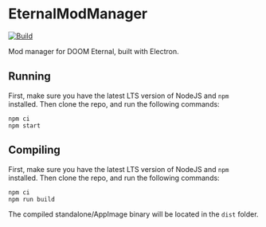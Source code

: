 # EternalModManager
[![Build](https://github.com/PowerBall253/EternalModManager/actions/workflows/build.yml/badge.svg)](https://github.com/PowerBall253/EternalModManager/actions/workflows/build.yml)

Mod manager for DOOM Eternal, built with Electron.

## Running
First, make sure you have the latest LTS version of NodeJS and `npm` installed. Then clone the repo, and run the following commands:

```
npm ci
npm start
```

## Compiling
First, make sure you have the latest LTS version of NodeJS and `npm` installed. Then clone the repo, and run the following commands:

```
npm ci
npm run build
```

The compiled standalone/AppImage binary will be located in the `dist` folder.
